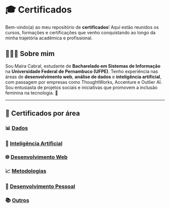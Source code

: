 # 🎓 Certificados

Bem-vindo(a) ao meu repositório de **certificados**! Aqui estão reunidos os cursos, formações e certificações que venho conquistando ao longo da minha trajetória acadêmica e profissional.

## 👩🏾‍💻 Sobre mim

Sou Maíra Cabral, estudante de **Bacharelado em Sistemas de Informação** na **Universidade Federal de Pernambuco (UFPE)**. Tenho experiência nas áreas de **desenvolvimento web**, **análise de dados** e **inteligência artificial**, com passagem por empresas como ThoughtWorks, Accenture e Outlier AI. Sou entusiasta de projetos sociais e iniciativas que promovem a inclusão feminina na tecnologia. 💜

---

## 🧠 Certificados por área

### 📊 [Dados](dados/certificados-dados.md)

### 🤖 [Inteligência Artificial](inteligencia-artificial/certificados-ia.md)

### 🌐 [Desenvolvimento Web](desenvolvimento-web/certificados-desenvolvimento-web.md)

### 📈 [Metodologias](metodologias/certificados-metodologias.md)

### 🌱 [Desenvolvimento Pessoal](desenvolvimento-pessoal/certificados-desenvolvimento-pessoal.md)

### 📚 [Outros](outros/certificados-outros.md)
